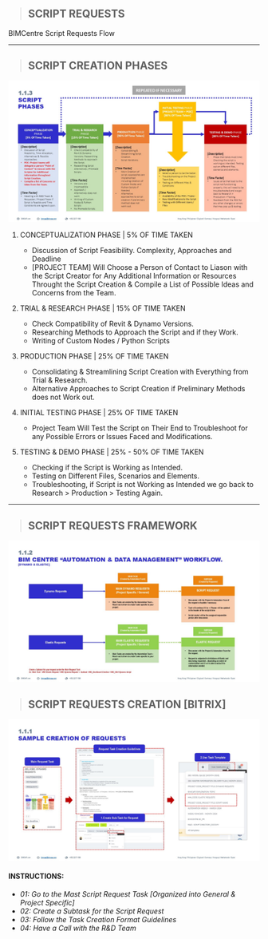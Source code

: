 > ## **SCRIPT REQUESTS**
BIMCentre Script Requests Flow

----------------------------------------------------------

> ## **SCRIPT CREATION PHASES**
<img src="./_media/SCRIPT CREATION PHASES.JPG">

1. CONCEPTUALIZATION PHASE | 5% OF TIME TAKEN
    - Discussion of Script Feasibility. Complexity, Approaches and Deadline
    - [PROJECT TEAM] Will Choose a Person of Contact to Liason with the Script Creator for Any Additional Information or Resources Throught the Script Creation & Compile a List of Possible Ideas and Concerns from the Team.

2. TRIAL & RESEARCH PHASE | 15% OF TIME TAKEN
    - Check Compatibility of Revit & Dynamo Versions.
    - Researching Methods to Approach the Script and if they Work.
    - Writing of Custom Nodes / Python Scripts

3. PRODUCTION PHASE | 25% OF TIME TAKEN
    - Consolidating & Streamlining Script Creation with Everything from Trial & Research.
    - Alternative Approaches to Script Creation if Preliminary Methods does not Work out.

4. INITIAL TESTING PHASE | 25% OF TIME TAKEN
    - Project Team Will Test the Script on Their End to Troubleshoot for any Possible Errors or Issues Faced and Modifications.

5. TESTING & DEMO PHASE | 25% - 50% OF TIME TAKEN
    - Checking if the Script is Working as Intended. 
    - Testing on Different Files, Scenarios and Elements.
    - Troubleshooting, if Script is not Working as Intended we go back to Research > Production > Testing Again.

----------------------------------------------------------
> ## **SCRIPT REQUESTS FRAMEWORK**
<img src="./_media/SCRIPT REQUEST FRAMEWORK.JPG">

> ## **SCRIPT REQUESTS CREATION [BITRIX]**
<img src="./_media/SCRIPT REQUEST CREATION [BITRIX].JPG">

#### INSTRUCTIONS: 
- *01: Go to the Mast Script Request Task [Organized into General & Project Specific]*
- *02: Create a Subtask for the Script Request*
- *03: Follow the Task Creation Format Guidelines*
- *04: Have a Call with the R&D Team*